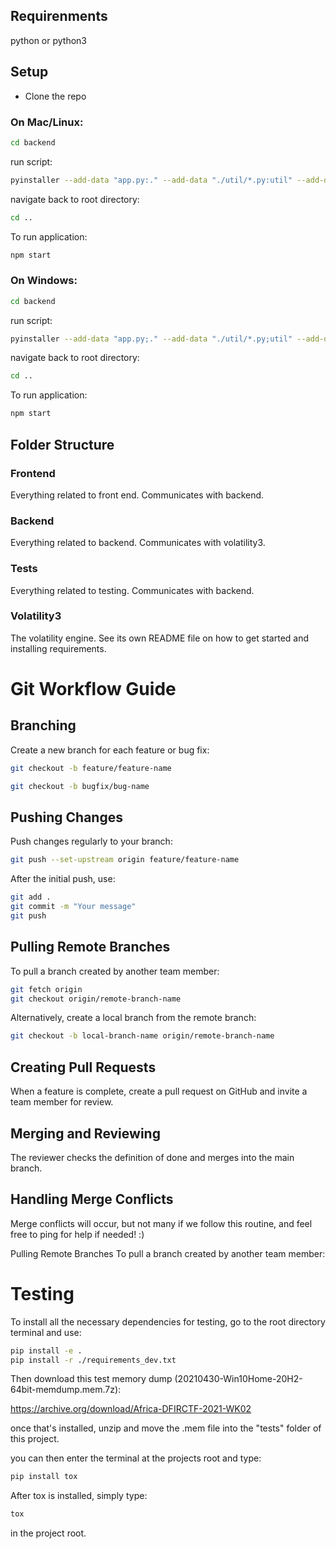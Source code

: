## Requirenments

python or python3

## Setup

- Clone the repo

### On Mac/Linux:
```bash
cd backend
```
run script:
```bash
pyinstaller --add-data "app.py:." --add-data "./util/*.py:util" --add-data "../volatility3/*:volatility3" app.py
```
navigate back to root directory:
```bash
cd ..
```
To run application:
```bash
npm start
```
### On Windows:
```bash
cd backend
```
run script:
```bash
pyinstaller --add-data "app.py;." --add-data "./util/*.py;util" --add-data "../volatility3/*;volatility3" app.py
```
navigate back to root directory:
```bash
cd ..
```
To run application:
```bash
npm start
```



## Folder Structure

### Frontend
Everything related to front end. Communicates with backend.

### Backend

Everything related to backend. Communicates with volatility3. 

### Tests

Everything related to testing. Communicates with backend.

### Volatility3

The volatility engine. See its own README file on how to get started and 
installing requirements.

# Git Workflow Guide

## Branching

Create a new branch for each feature or bug fix:

```bash
git checkout -b feature/feature-name
```
```bash
git checkout -b bugfix/bug-name
````

## Pushing Changes
Push changes regularly to your branch:
```bash
git push --set-upstream origin feature/feature-name
```
After the initial push, use:
```bash
git add .
git commit -m "Your message"
git push
```

## Pulling Remote Branches
To pull a branch created by another team member:

```bash
git fetch origin
git checkout origin/remote-branch-name
```

Alternatively, create a local branch from the remote branch:

```bash
git checkout -b local-branch-name origin/remote-branch-name
```

## Creating Pull Requests
When a feature is complete, create a pull request on GitHub and invite a team member for review.

## Merging and Reviewing
The reviewer checks the definition of done and merges into the main branch.

## Handling Merge Conflicts
Merge conflicts will occur, but not many if we follow this routine, and 
feel free to ping for help if needed! :)

Pulling Remote Branches
To pull a branch created by another team member:

# Testing
To install all the necessary dependencies for testing, go to the root directory terminal and use:
```bash
pip install -e .
pip install -r ./requirements_dev.txt
```

Then download this test memory dump (20210430-Win10Home-20H2-64bit-memdump.mem.7z):

https://archive.org/download/Africa-DFIRCTF-2021-WK02

once that's installed, unzip and move the .mem file into the "tests" folder of this project.

you can then enter the terminal at the projects root and type:
```bash
pip install tox
```
After tox is installed, simply type:
```bash
tox
```
in the project root.

